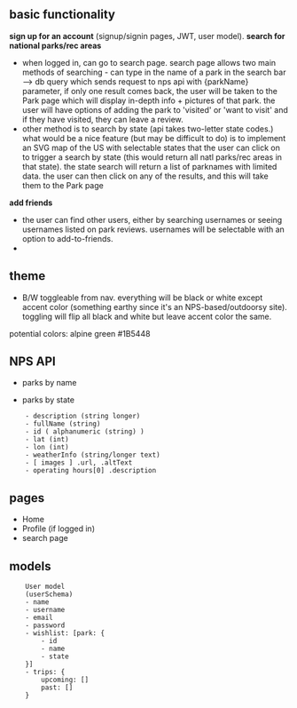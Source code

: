 ## basic functionality
**sign up for an account** (signup/signin pages, JWT, user model). 
**search for national parks/rec areas**
- when logged in, can go to search page. search page allows two main methods of searching - can type in the name of a park in the search bar --> db query which sends request to nps api with {parkName} parameter, if only one result comes back, the user will be taken to the Park page which will display in-depth info + pictures of that park. the user will have options of adding the park to 'visited' or 'want to visit' and if they have visited, they can leave a review.
- other method is to search by state (api takes two-letter state codes.) what would be a nice feature (but may be  difficult to do) is to implement an SVG map of the US with selectable states that the user can click on to trigger a search by state (this would return all natl parks/rec areas in that state). the state search will return a list of parknames with limited data. the user can then click on any of the results, and this will take them to the Park page

**add friends** 
- the user can find other users, either by searching usernames or seeing usernames listed on park reviews. usernames will be selectable with an option to add-to-friends.
- 


## theme
- B/W toggleable from nav. everything will be black or white except accent color (something earthy since it's an NPS-based/outdoorsy site). toggling will flip all black and white but leave accent color the same. 

potential colors: alpine green #1B5448

## NPS API
- parks by name

- parks by state
```
    - description (string longer)
    - fullName (string)
    - id ( alphanumeric (string) )
    - lat (int)
    - lon (int)
    - weatherInfo (string/longer text)
    - [ images ] .url, .altText
    - operating hours[0] .description 
```


## pages
- Home
- Profile (if logged in)
- search page


## models
```
    User model
    (userSchema)
    - name
    - username
    - email
    - password
    - wishlist: [park: {
        - id
        - name
        - state
    }]
    - trips: {
        upcoming: []
        past: []
    }
```